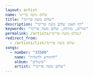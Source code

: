 ```yaml
---
layout: artist
name: שלום משה פריינד
title: "שלום משה פריינד"
description: "דף האמן שלום משה פריינד"
keywords: "שירים, מוזיקה, שלום משה פריינד"
permalink: /artists/שלום-משה-פריינד/
redirect_from:
  - /artists/list/שלום משה פריינד
songs:
  - number: "33508"
    name: "להתודע ולהגלות"
    album: "סינגלים"
    artist: "שלום משה פריינד"
---
```

